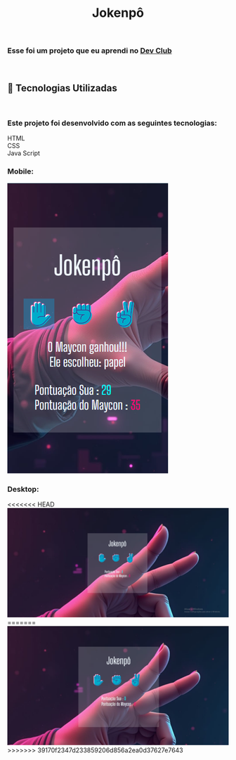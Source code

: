 <h1 align="center">Jokenpô</h1>
<br>
<h3> Esse foi um projeto que eu aprendi no <a href="https://www.devclub.com.br">Dev Club</a></h3>
<br>
<h2>🚀 Tecnologias Utilizadas</h2>
<br>
<h3>Este projeto foi desenvolvido com as seguintes tecnologias: </h3>

HTML
<br>
CSS
<br>
Java Script


<h3>Mobile:</h3>
<img src="img/mobile.png">

<h3>Desktop: </h3>
<<<<<<< HEAD
<img src="img/image.png">
=======
<img src="https://github.com/Mayconcezar7/jokenpo/blob/main/img/desktop.png">
>>>>>>> 39170f2347d233859206d856a2ea0d37627e7643
